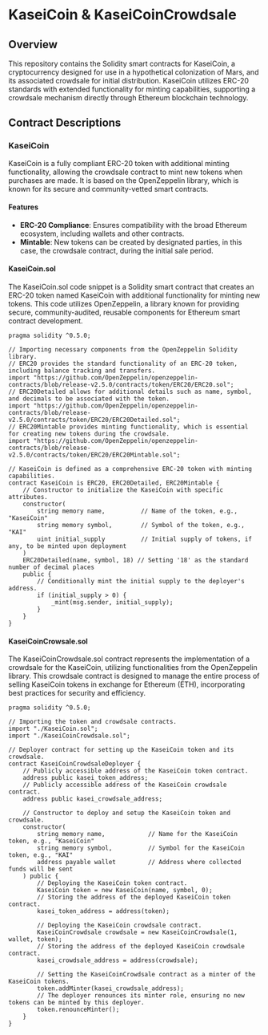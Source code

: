 # KaseiCoin & KaseiCoinCrowdsale

## Overview

This repository contains the Solidity smart contracts for KaseiCoin, a cryptocurrency designed for use in a hypothetical colonization of Mars, and its associated crowdsale for initial distribution. KaseiCoin utilizes ERC-20 standards with extended functionality for minting capabilities, supporting a crowdsale mechanism directly through Ethereum blockchain technology.

## Contract Descriptions

### KaseiCoin

KaseiCoin is a fully compliant ERC-20 token with additional minting functionality, allowing the crowdsale contract to mint new tokens when purchases are made. It is based on the OpenZeppelin library, which is known for its secure and community-vetted smart contracts.

#### Features
- **ERC-20 Compliance**: Ensures compatibility with the broad Ethereum ecosystem, including wallets and other contracts.
- **Mintable**: New tokens can be created by designated parties, in this case, the crowdsale contract, during the initial sale period.

#### KaseiCoin.sol
The KaseiCoin.sol code snippet is a Solidity smart contract that creates an ERC-20 token named KaseiCoin with additional functionality for minting new tokens. This code utilizes OpenZeppelin, a library known for providing secure, community-audited, reusable components for Ethereum smart contract development.
```solidity
pragma solidity ^0.5.0;

// Importing necessary components from the OpenZeppelin Solidity library.
// ERC20 provides the standard functionality of an ERC-20 token, including balance tracking and transfers.
import "https://github.com/OpenZeppelin/openzeppelin-contracts/blob/release-v2.5.0/contracts/token/ERC20/ERC20.sol";
// ERC20Detailed allows for additional details such as name, symbol, and decimals to be associated with the token.
import "https://github.com/OpenZeppelin/openzeppelin-contracts/blob/release-v2.5.0/contracts/token/ERC20/ERC20Detailed.sol";
// ERC20Mintable provides minting functionality, which is essential for creating new tokens during the crowdsale.
import "https://github.com/OpenZeppelin/openzeppelin-contracts/blob/release-v2.5.0/contracts/token/ERC20/ERC20Mintable.sol";

// KaseiCoin is defined as a comprehensive ERC-20 token with minting capabilities.
contract KaseiCoin is ERC20, ERC20Detailed, ERC20Mintable {
    // Constructor to initialize the KaseiCoin with specific attributes.
    constructor(
        string memory name,          // Name of the token, e.g., "KaseiCoin"
        string memory symbol,        // Symbol of the token, e.g., "KAI"
        uint initial_supply          // Initial supply of tokens, if any, to be minted upon deployment
    ) 
    ERC20Detailed(name, symbol, 18) // Setting '18' as the standard number of decimal places
    public {
        // Conditionally mint the initial supply to the deployer's address.
        if (initial_supply > 0) {
            _mint(msg.sender, initial_supply);
        }
    }
}
```
#### KaseiCoinCrowsale.sol
The KaseiCoinCrowdsale.sol contract represents the implementation of a crowdsale for the KaseiCoin, utilizing functionalities from the OpenZeppelin library. This crowdsale contract is designed to manage the entire process of selling KaseiCoin tokens in exchange for Ethereum (ETH), incorporating best practices for security and efficiency.
```solidity
pragma solidity ^0.5.0;

// Importing the token and crowdsale contracts.
import "./KaseiCoin.sol";
import "./KaseiCoinCrowdsale.sol";

// Deployer contract for setting up the KaseiCoin token and its crowdsale.
contract KaseiCoinCrowdsaleDeployer {
    // Publicly accessible address of the KaseiCoin token contract.
    address public kasei_token_address;
    // Publicly accessible address of the KaseiCoin crowdsale contract.
    address public kasei_crowdsale_address;

    // Constructor to deploy and setup the KaseiCoin token and crowdsale.
    constructor(
        string memory name,            // Name for the KaseiCoin token, e.g., "KaseiCoin"
        string memory symbol,          // Symbol for the KaseiCoin token, e.g., "KAI"
        address payable wallet         // Address where collected funds will be sent
    ) public {
        // Deploying the KaseiCoin token contract.
        KaseiCoin token = new KaseiCoin(name, symbol, 0);
        // Storing the address of the deployed KaseiCoin token contract.
        kasei_token_address = address(token);

        // Deploying the KaseiCoin crowdsale contract.
        KaseiCoinCrowdsale crowdsale = new KaseiCoinCrowdsale(1, wallet, token);
        // Storing the address of the deployed KaseiCoin crowdsale contract.
        kasei_crowdsale_address = address(crowdsale);

        // Setting the KaseiCoinCrowdsale contract as a minter of the KaseiCoin tokens.
        token.addMinter(kasei_crowdsale_address);
        // The deployer renounces its minter role, ensuring no new tokens can be minted by this deployer.
        token.renounceMinter();
    }
}
```
